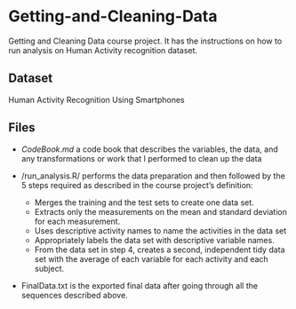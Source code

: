 # Getting-and-Cleaning-Data
Getting and Cleaning Data course project. It has the instructions on how to run analysis on Human Activity recognition dataset.

## Dataset
Human Activity Recognition Using Smartphones

## Files
- $CodeBook.md$ a code book that describes the variables, the data, and any transformations or work that I performed to clean up the data

- /run_analysis.R/ performs the data preparation and then followed by the 5 steps required as described in the course project’s definition:
  - Merges the training and the test sets to create one data set.
  - Extracts only the measurements on the mean and standard deviation for each measurement.
  - Uses descriptive activity names to name the activities in the data set
  - Appropriately labels the data set with descriptive variable names.
  - From the data set in step 4, creates a second, independent tidy data set with the average of each variable for each activity and each subject.

- FinalData.txt is the exported final data after going through all the sequences described above.
